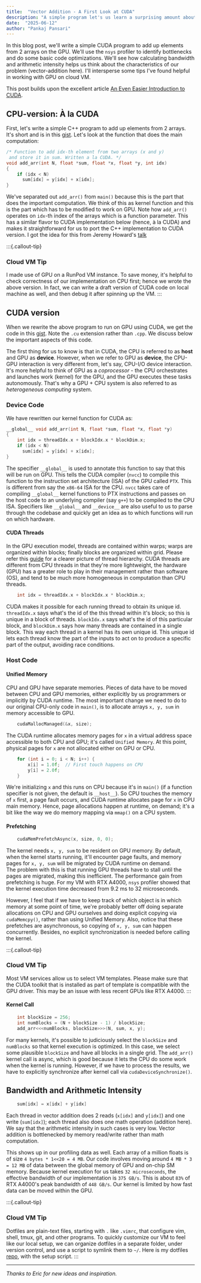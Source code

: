 ```yaml
---
title:  "Vector Addition - A First Look at CUDA"
description: "A simple program let's us learn a surprising amount about CUDA and GPU"
date:  "2025-06-12"
author: "Pankaj Pansari"
---
```


In this blog post, we'll write a simple CUDA program to add up elements from 2 arrays on the GPU.
We'll use the `nsys` profiler to identify bottlenecks and do some basic code optimizations.
We'll see how calculating bandwidth and arithmetic intensity helps us think about
the characteristics of our problem (vector-addition here). I'll intersperse some tips I've
found helpful in working with GPU on cloud VM.

This post builds upon the excellent article [An Even Easier Introduction to CUDA](https://developer.nvidia.com/blog/even-easier-introduction-cuda/).

## CPU-version: &Agrave; la CUDA

First, let's write a simple C++ program to add up elements from 2 arrays. It's short and is
in this [gist](https://gist.github.com/pankajpansari/391e5398e5718724f557128d38ac882e#file-vector_add_cpu-cpp). Let's
look at the function that does the main computation: 

```cpp
/* Function to add idx-th element from two arrays (x and y)
 and store it in sum. Written a la CUDA. */
void add_arr(int N, float *sum, float *x, float *y, int idx)
{
    if (idx < N)
      sum[idx] = y[idx] + x[idx];
}
```
We've separated out `add_arr()` from `main()` because this is the part that does the
important computation. We think of this as kernel function and this is the part which has to be 
modified to work on GPU. Note how `add_arr()` operates on `idx`-th index of the arrays which is 
a function parameter. This has a similar flavor to CUDA implementation below 
(hence, &agrave; la CUDA) and makes it straightforward for us to port the C++ implementation to CUDA version.
I got the idea for this from Jeremy Howard's [talk](https://youtu.be/nOxKexn3iBo?si=to39Uv08AjM8J1kE)

:::{.callout-tip}
### Cloud VM Tip
I made use of GPU on a RunPod VM instance. To save money, it's helpful to check correctness of our
implementation on CPU first; hence we wrote the above version. In fact, we can write a draft version
of CUDA code on local machine as well, and then debug it after spinning up the VM.
:::

## CUDA version 

When we rewrite the above program to run on GPU using CUDA, we get the code in this [gist](https://gist.github.com/pankajpansari/391e5398e5718724f557128d38ac882e#file-vector_add_gpu-cu). Note the `.cu` extension rather than `.cpp`. We discuss below the important aspects of this code.

The first thing for us to know is that in CUDA, the CPU is referred to as **host** and GPU as **device**.
However, when we refer to GPU as **device**, the CPU-GPU interaction is very different from, let's say, CPU-I/O device
interaction. It's more helpful to think of GPU as a *coprocessor* - the CPU orchestrates and launches work (kernel)
for the GPU, and the GPU executes these tasks autonomously. That's why a GPU + CPU system is also referred to
as *heterogeneous computing* system.

### Device Code

We have rewritten our kernel function for CUDA as:

```cpp
__global__ void add_arr(int N, float *sum, float *x, float *y)
{
    int idx = threadIdx.x + blockIdx.x * blockDim.x;
    if (idx < N)
      sum[idx] = y[idx] + x[idx];
}
```
The specifier `__global__` is used to annotate this function to say that this will be run on GPU.
This tells the CUDA compiler (`nvcc`) to compile this function to the 
instruction set architecture (ISA) of the GPU called `PTX`. This is different from say the `x86-64` ISA for the CPU.
`nvcc` takes care of compiling `__global__` kernel functions to PTX instructions and passes on the host 
code to an underlying compiler (say `g++`) to be compiled to the CPU ISA. Specifiers like `__global__` and 
`__device__` are also useful to us to parse through the codebase and quickly get an idea as to which functions
will run on which hardware.

#### CUDA Threads

In the GPU execution model, threads are contained within warps; warps are organized within blocks; finally blocks are organized within grid. Please refer this [guide](https://docs.nvidia.com/cuda/cuda-c-programming-guide/index.html#thread-hierarchy) for a clearer picture of thread hierarchy. CUDA threads are different from CPU threads in that they're more lightweight, the 
hardware (GPU) has a greater role to play in their management rather than software (OS),
and tend to be much more homogeneous in computation than CPU threads.

```cpp
    int idx = threadIdx.x + blockIdx.x * blockDim.x;
```
CUDA makes it possible for each running thread to obtain its unique id. `threadIdx.x` says what's the id of the
this thread within it's block; so this is unique in a block of threads. `blockIdx.x` says what's the id of this
particular block, and `blockDim.x` says how many threads are contained in a single block. This way each thread in
a kernel has its own unique id. This unique id lets each thread know the part of the inputs to act on to produce 
a specific part of the output, avoiding race conditions.


### Host Code

#### Unified Memory

CPU and GPU have separate memories. Pieces of data have to be moved between CPU and GPU memories, either explicitly by us
programmers or implicitly by CUDA runtime. The most important change we need to do to our original CPU-only code in `main()`,
is to allocate arrays `x, y, sum` in memory accessible to GPU.

```cpp
    cudaMallocManaged(&x, size);
```

The CUDA runtime allocates memory pages for `x` in a virtual address space accessible to both CPU and GPU; it's called `Unified Memory`. At this point, physical pages for `x` are not allocated either on GPU or CPU.

```cpp
    for (int i = 0; i < N; i++) {
        x[i] = 1.0f;  // First touch happens on CPU
        y[i] = 2.0f;
    }
```
We're initializing `x` and this runs on CPU because it's in `main()` (if a function specifier is not given, the default is `__host__`).
So CPU touches the memory of `x` first, a page fault occurs, and CUDA runtime allocates page for `x` in CPU main memory. Hence, page allocations happen at runtime, on demand; it's a bit like the way we do memory mapping via `mmap()` on a CPU system.

#### Prefetching

```cpp
    cudaMemPrefetchAsync(x, size, 0, 0); 
```
The kernel needs `x, y, sum` to be resident on GPU memory. By default, when the kernel starts running,
it'll encounter page faults, and memory pages for `x, y, sum` will be migrated by CUDA runtime on demand.\
The problem with this is that running GPU threads have to stall until the pages are migrated, making this inefficient.
The performance gain from prefetching is huge. For my VM with RTX A4000, `nsys` profiler showed that the kernel execution time
decreased from 9.2 ms to 32 microseconds.

However, I feel that if we have to keep track of which object is in which memory at some 
point of time, we're probably better off doing separate allocations on CPU and GPU ourselves and doing explicit copying via `cudaMemcpy()`, rather than using Unified Memory. Also, notice that these prefetches are asynchronous, so copying of `x, y, sum` can happen concurrently. Besides, no explicit synchronization is needed before calling the kernel. 

:::{.callout-tip}
### Cloud VM Tip
Most VM services allow us to select VM templates. Please make sure that the CUDA toolkit that is installed as part of template
is compatible with the GPU driver. This may be an issue with less recent GPUs like RTX A4000.
:::

#### Kernel Call

```cpp
    int blockSize = 256;
    int numBlocks = (N + blockSize - 1) / blockSize;
    add_arr<<<numBlocks, blockSize>>>(N, sum, x, y);
```
For many kernels, it's possible to judiciously select the `blockSize` and `numBlocks` so that kernel execution is optimized.
In this case, we select some plausible `blockSize` and have all blocks in a single grid. The `add_arr()` kernel call is async, which is good because it lets the CPU do some work when the kernel is running. However, if we have to process the results, we have
to explicitly synchronize after kernel call via `cudaDeviceSynchronize()`.

## Bandwidth and Arithmetic Intensity

```cpp
    sum[idx] = x[idx] + y[idx]
```

Each thread in vector addition does 2 reads (`x[idx]` and `y[idx]`) and one write (`sum[idx]`); each thread also
does one math operation (addition here). We say that the arithmetic intensity in such cases is very low. Vector addition
 is bottlenecked by memory read/write rather than math computation.

This shows up in our profiling data as well. Each array of a million floats is of size `4 bytes * 1<<20 = 4 MB`. Our code involves moving around `4 MB * 3 = 12 MB` of data between the global memory of GPU and on-chip SM memory. Because kernel execution for us takes
`32 microseconds`, the effective bandwidth of our implementation is `375 GB/s`. This is about `83%` of RTX A4000's peak bandwidth of `448 GB/s`. Our kernel is limited by how fast data can be moved within the GPU.

:::{.callout-tip}
### Cloud VM Tip
Dotfiles are plain-text files, starting with `.` like `.vimrc`, that configure vim, shell, tmux, git, and other programs.
To quickly customize our VM to feel like our local setup, we can organize dotfiles in a separate folder, under version control,
and use a script to symlink them to `~/`. Here is my dotfiles [repo](https://github.com/pankajpansari/dotfiles), with the setup script.
:::


------------------------------------------------------------------------

*Thanks to Eric for new ideas and inspiration.*